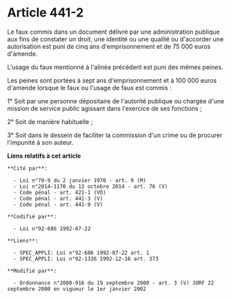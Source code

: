 # Article 441-2

Le faux commis dans un document délivré par une administration publique aux fins de constater un droit, une identité ou une
qualité ou d'accorder une autorisation est puni de cinq ans d'emprisonnement et de 75 000 euros d'amende.

L'usage du faux mentionné à l'alinéa précédent est puni des mêmes peines.

Les peines sont portées à sept ans d'emprisonnement et à 100 000 euros d'amende lorsque le faux ou l'usage de faux est
commis :

1° Soit par une personne dépositaire de l'autorité publique ou chargée d'une mission de service public agissant dans
l'exercice de ses fonctions ;

2° Soit de manière habituelle ;

3° Soit dans le dessein de faciliter la commission d'un crime ou de procurer l'impunité à son auteur.

**Liens relatifs à cet article**

	**Cité par**:

	  - Loi n°70-9 du 2 janvier 1970 - art. 9 (M)
	  - Loi n°2014-1170 du 13 octobre 2014 - art. 76 (V)
	  - Code pénal - art. 421-1 (VD)
	  - Code pénal - art. 441-3 (V)
	  - Code pénal - art. 441-9 (V)

	**Codifié par**:

	  - Loi n°92-686 1992-07-22

	**Liens**:

	  - SPEC_APPLI: Loi n°92-686 1992-07-22 art. 1
	  - SPEC_APPLI: Loi n°92-1336 1992-12-16 art. 373

	**Modifié par**:

	  - Ordonnance n°2000-916 du 19 septembre 2000 - art. 3 (V) JORF 22 septembre 2000 en vigueur le 1er janvier 2002
